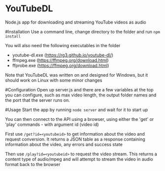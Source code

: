 # YouTubeDL
Node.js app for downloading and streaming YouTube videos as audio

#Installation
Use a command line, change directory to the folder and run `npm install`

You will also need the following executables in the folder
- youtube-dl.exe (https://rg3.github.io/youtube-dl/)
- ffmpeg.exe (https://ffmpeg.org/download.html)
- ffprobe.exe (https://ffmpeg.org/download.html)

Note that YouTubeDL was written on and designed for Windows, but it should work on Linux with some minor changes

#Configuration
Open up server.js and there are a few variables at the top you can configure, such as max video length, the output folder names and the port that the server runs on.

#Usage
Start the app by running `node server` and wait for it to start up

You can then connect to the API using a browser, using either the 'get' or 'play' commands - with argument id (video id)

First use `/get?id=<youtubeid>` to get information about the video and request conversion. It returns a JSON table as a response containing information about the video, any errors and success state

Then use `/play?id=<youtubeid>` to request the video stream. This returns a content type of audio/mpeg and will attempt to stream the video in audio format back to the browser
